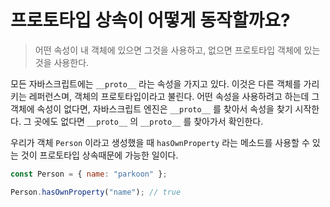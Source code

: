 # 프로토타입 상속이 어떻게 동작할까요?

> 어떤 속성이 내 객체에 있으면 그것을 사용하고, 없으면 프로토타입 객체에 있는 것을 사용한다.

모든 자바스크립트에는 `__proto__` 라는 속성을 가지고 있다. 이것은 다른 객체를 가리키는 레퍼런스며, 객체의 프로토타입이라고 불린다. 어떤 속성을 사용하려고 하는데 그 객체에 속성이 없다면, 자바스크립트 엔진은 `__proto__` 를 찾아서 속성을 찾기 시작한다. 그 곳에도 없다면 `__proto__` 의 `__proto__` 를 찾아가서 확인한다.

우리가 객체 `Person` 이라고 생성했을 때 `hasOwnProperty` 라는 메소드를 사용할 수 있는 것이 프로토타입 상속때문에 가능한 일이다.

```javascript
const Person = { name: "parkoon" };

Person.hasOwnProperty("name"); // true
```

